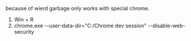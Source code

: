 because of wierd garbage only works with special chrome.
1. Win + R
2. chrome.exe --user-data-dir="C:/Chrome dev session" --disable-web-security
